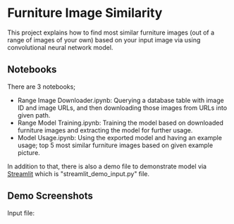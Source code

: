 # Furniture Image Similarity
This project explains how to find most similar furniture images (out of a range of images of your own) based on your input image via using convolutional neural network model.

## Notebooks

There are 3 notebooks;

- Range Image Downloader.ipynb: Querying a database table with image ID and image URLs, and then downloading those images from URLs into given path.
- Range Model Training.ipynb: Training the model based on downloaded furniture images and extracting the model for further usage.
- Model Usage.ipynb: Using the exported model and having an example usage; top 5 most similar furniture images based on given example picture.

In addition to that, there is also a demo file to demonstrate model via [Streamlit](https://streamlit.io/) which is "streamlit_demo_input.py" file.

## Demo Screenshots

Input file:
